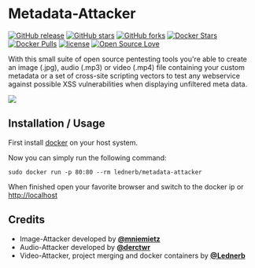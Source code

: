 # Metadata-Attacker

[![GitHub release](https://img.shields.io/github/release/RUB-NDS/Metadata-Attacker.svg?style=flat-square)](https://github.com/RUB-NDS/Metadata-Attacker/releases) [![GitHub stars](https://img.shields.io/github/stars/RUB-NDS/Metadata-Attacker.svg?style=social&label=Star)](https://github.com/RUB-NDS/Metadata-Attacker) [![GitHub forks](https://img.shields.io/github/forks/RUB-NDS/Metadata-Attacker.svg?style=social&label=Fork)](https://github.com/RUB-NDS/Metadata-Attacker) [![Docker Stars](https://img.shields.io/docker/stars/lednerb/metadata-attacker.svg?style=flat-square)](https://hub.docker.com/r/lednerb/metadata-attacker/) [![Docker Pulls](https://img.shields.io/docker/pulls/lednerb/metadata-attacker.svg?style=flat-square)](https://hub.docker.com/r/lednerb/metadata-attacker/) [![license](https://img.shields.io/github/license/RUB-NDS/Metadata-Attacker.svg?style=flat-square)](https://github.com/RUB-NDS/Metadata-Attacker/blob/master/LICENSE) [![Open Source Love](https://badges.frapsoft.com/os/v2/open-source.svg?v=103)](https://github.com/RUB-NDS/Metadata-Attacker/)

With this small suite of open source pentesting tools you're able to create an image (.jpg),
audio (.mp3) or video (.mp4) file containing your custom metadata or a set of cross-site scripting
vectors to test any webservice against possible XSS vulnerabilities when displaying unfiltered meta data.

![](https://github.com/RUB-NDS/Metadata-Attacker/blob/master/screenshot-tool.png?raw=true)

## Installation / Usage

First install [docker](https://www.docker.com/products/docker) on your host system.

Now you can simply run the following command:

`sudo docker run -p 80:80 --rm lednerb/metadata-attacker`

When finished open your favorite browser and switch to the docker ip or [http://localhost](http://localhost)

## Credits

- Image-Attacker developed by **[@mniemietz](https://github.com/mniemietz)**
- Audio-Attacker developed by **[@derctwr](https://github.com/derctwr)**
- Video-Attacker, project merging and docker containers by **[@Lednerb](https://github.com/Lednerb)**
